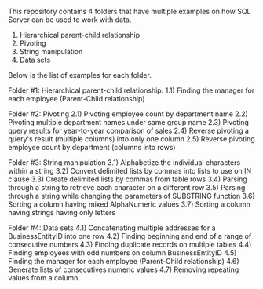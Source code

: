 This repository contains 4 folders that have multiple examples on how SQL Server can be used to work with data.
1) Hierarchical parent-child relationship
2) Pivoting
3) String manipulation
4) Data sets


Below is the list of examples for each folder.

Folder #1: Hierarchical parent-child relationship:
  1.1) Finding the manager for each employee (Parent-Child relationship)


Folder #2: Pivoting
  2.1) Pivoting employee count by department name
  2.2) Pivoting multiple department names under same group name
  2.3) Pivoting query results for year-to-year comparison of sales
  2.4) Reverse pivoting a query's result (multiple columns) into only one column
  2.5) Reverse pivoting employee count by department (columns into rows)


Folder #3: String manipulation
  3.1) Alphabetize the individual characters within a string
  3.2) Convert delimited lists by commas into lists to use on IN clause
  3.3) Create delimited lists by commas from table rows
  3.4) Parsing through a string to retrieve each character on a different row
  3.5) Parsing through a string while changing the parameters of SUBSTRING function
  3.6) Sorting a column having mixed AlphaNumeric values
  3.7) Sorting a column having strings having only letters


Folder #4: Data sets
  4.1) Concatenating multiple addresses for a BusinessEntityID into one row
  4.2) Finding beginning and end of a range of consecutive numbers
  4.3) Finding duplicate records on multiple tables
  4.4) Finding employees with odd numbers on column BusinessEntityID
  4.5) Finding the manager for each employee (Parent-Child relationship)
  4.6) Generate lists of consecutives numeric values
  4.7) Removing repeating values from a column
